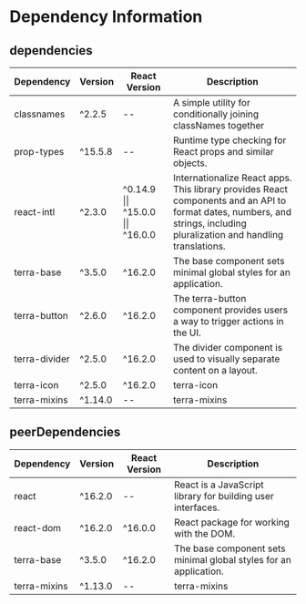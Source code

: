 # Dependency Information

## dependencies
| Dependency | Version | React Version | Description |
|-|-|-|-|
| classnames | ^2.2.5 | -- | A simple utility for conditionally joining classNames together |
| prop-types | ^15.5.8 | -- | Runtime type checking for React props and similar objects. |
| react-intl | ^2.3.0 | ^0.14.9 \|\| ^15.0.0 \|\| ^16.0.0 | Internationalize React apps. This library provides React components and an API to format dates, numbers, and strings, including pluralization and handling translations. |
| terra-base | ^3.5.0 | ^16.2.0 | The base component sets minimal global styles for an application. |
| terra-button | ^2.6.0 | ^16.2.0 | The terra-button component provides users a way to trigger actions in the UI. |
| terra-divider | ^2.5.0 | ^16.2.0 | The divider component is used to visually separate content on a layout. |
| terra-icon | ^2.5.0 | ^16.2.0 | terra-icon |
| terra-mixins | ^1.14.0 | -- | terra-mixins |

## peerDependencies
| Dependency | Version | React Version | Description |
|-|-|-|-|
| react | ^16.2.0 | -- | React is a JavaScript library for building user interfaces. |
| react-dom | ^16.2.0 | ^16.0.0 | React package for working with the DOM. |
| terra-base | ^3.5.0 | ^16.2.0 | The base component sets minimal global styles for an application. |
| terra-mixins | ^1.13.0 | -- | terra-mixins |
